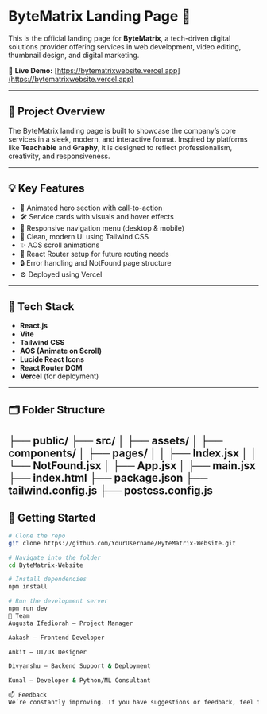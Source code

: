 # ByteMatrix Landing Page 🚀

This is the official landing page for **ByteMatrix**, a tech-driven digital solutions provider offering services in web development, video editing, thumbnail design, and digital marketing.

🔗 **Live Demo:** [https://bytematrixwebsite.vercel.app](https://bytematrixwebsite.vercel.app)

---

## 📌 Project Overview

The ByteMatrix landing page is built to showcase the company’s core services in a sleek, modern, and interactive format. Inspired by platforms like **Teachable** and **Graphy**, it is designed to reflect professionalism, creativity, and responsiveness.

---

## 💡 Key Features

- 🌟 Animated hero section with call-to-action
- 🛠️ Service cards with visuals and hover effects
- 💬 Responsive navigation menu (desktop & mobile)
- 🎯 Clean, modern UI using Tailwind CSS
- ✨ AOS scroll animations
- 🧭 React Router setup for future routing needs
- 🔒 Error handling and NotFound page structure
- ⚙️ Deployed using Vercel

---

## 🧰 Tech Stack

- **React.js**
- **Vite**
- **Tailwind CSS**
- **AOS (Animate on Scroll)**
- **Lucide React Icons**
- **React Router DOM**
- **Vercel** (for deployment)

---

## 🗂️ Folder Structure

├── public/
├── src/
│ ├── assets/
│ ├── components/
│ ├── pages/
│ │ ├── Index.jsx
│ │ └── NotFound.jsx
│ ├── App.jsx
│ ├── main.jsx
├── index.html
├── package.json
├── tailwind.config.js
├── postcss.config.js
---

## 🚀 Getting Started

```bash
# Clone the repo
git clone https://github.com/YourUsername/ByteMatrix-Website.git

# Navigate into the folder
cd ByteMatrix-Website

# Install dependencies
npm install

# Run the development server
npm run dev
👥 Team
Augusta Ifediorah — Project Manager

Aakash — Frontend Developer

Ankit — UI/UX Designer

Divyanshu — Backend Support & Deployment

Kunal — Developer & Python/ML Consultant

📫 Feedback
We’re constantly improving. If you have suggestions or feedback, feel free to open an issue or contribute to the repo!


